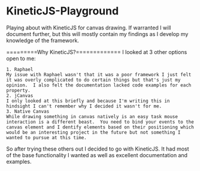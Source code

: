 KineticJS-Playground
===================

Playing about with KineticJS for canvas drawing.  If warranted I will document further, but this will mostly contain my findings as I develop my knowledge of the framework.

=========Why KineticJS?=============
I looked at 3 other options open to me:
	
	1. Raphael
	My issue with Raphael wasn't that it was a poor framework I just felt it was overly complicated to do certain things but that's just my opinion.  I also felt the documentation lacked code examples for each property.
	2. jCanvas
	I only looked at this briefly and because I'm writing this in hindsight I can't remember why I decided it wasn't for me.
	3. Native Canvas
	While drawing something in canvas natively is an easy task mouse interaction is a different beast.  You need to bind your events to the canvas element and I dentify elements based on their positioning which would be an interesting project in the future but not something I wanted to pursue at this time.

So after trying these others out I decided to go with KineticJS.  It had most of the base functionality I wanted as well as excellent documentation and examples.
